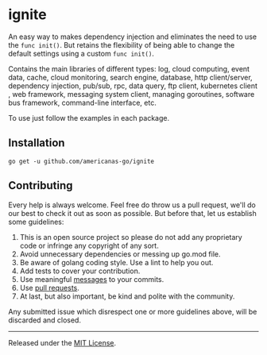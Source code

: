 ignite
=======

An easy way to makes dependency injection and eliminates the need to use the `func init()`. But retains the flexibility of being able to change the default settings using a custom `func init()`.

Contains the main libraries of different types: log, cloud computing, event data, cache, cloud monitoring, search engine, database, http client/server, dependency injection, pub/sub, rpc, data query, ftp client, kubernetes client , web framework, messaging system client, managing goroutines, software bus framework, command-line interface, etc.

To use just follow the examples in each package.

Installation
------------

	go get -u github.com/americanas-go/ignite

Contributing
--------
Every help is always welcome. Feel free do throw us a pull request, we'll do our best to check it out as soon as possible. But before that, let us establish some guidelines:

1. This is an open source project so please do not add any proprietary code or infringe any copyright of any sort.
2. Avoid unnecessary dependencies or messing up go.mod file.
3. Be aware of golang coding style. Use a lint to help you out.
4.  Add tests to cover your contribution.
5. Use meaningful [messages](https://medium.com/@menuka/writing-meaningful-git-commit-messages-a62756b65c81) to your commits.
6. Use [pull requests](https://help.github.com/en/github/collaborating-with-issues-and-pull-requests/about-pull-requests).
7. At last, but also important, be kind and polite with the community.

Any submitted issue which disrespect one or more guidelines above, will be discarded and closed.


<hr>

Released under the [MIT License](LICENSE).